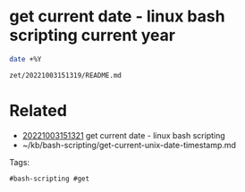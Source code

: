 # get current date - linux bash scripting current year
```bash
date +%Y
```

` zet/20221003151319/README.md `

# Related

- [20221003151321](/zet/20221003151321/README.md) get current date - linux bash scripting
- ~/kb/bash-scripting/get-current-unix-date-timestamp.md

Tags:

    #bash-scripting #get 
